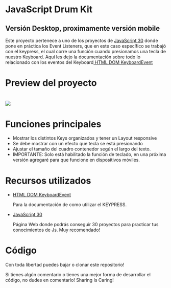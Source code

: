 <h1>JavaScript Drum Kit</h1>
<h2>Versión Desktop, proximamente versión mobile</h2>
<p>Este proyecto pertenece a uno de los proyectos de <a href="https://javascript30.com/"> JavaScript 30</a> donde pone en práctica los Event Listeners, que en este caso específico se trabajó con el keypress, el cual corre una función cuando presionamos una tecla de nuestro Keyboard. Aquí les dejo la documentación sobre todo lo relacionado con los eventos del Keyboard<a href="https://www.w3schools.com/jsref/obj_keyboardevent.asp"> HTML DOM KeyboardEvent</a></p>

<h1>Preview del proyecto<h1>
<img align="center" src="DrumKit.gif"/>

<h1>Funciones principales</h1>
  <ul>
    <li>Mostrar los distintos Keys organizados y tener un Layout responsive</li>
    <li>Se debe mostrar con un efecto que tecla se está presionando</li>
    <li>Ajustar el tamaño del cuadro contenedor según el largo del texto.</li>
    <li>IMPORTANTE: Solo está habilitado la función de teclado, en una próxima versión agregaré para que funcione en dispositivos móviles.</li>
  </ul>
  
  <h1>Recursos utilizados</h1>
  <ul>
      <li><p><a href="https://www.w3schools.com/jsref/obj_keyboardevent.asp">HTML DOM KeyboardEvent</a></p></li>
    <p>Para la documentación de como utilizar el KEYPRESS.</p>
    <li><p><a href="https://javascript30.com/">JavaScript 30</a></p></li>
    <p>Página Web donde podrás conseguir 30 proyectos para practicar tus conocimientos de Js. Muy recomendado!</p>
  </ul>
  <h1>Código</h1>
  <p>Con toda libertad puedes bajar o clonar este repositorio!</p>
  <p>Si tienes algún comentario o tienes una mejor forma de desarrollar el código, no dudes en comentarlo! Sharing Is Caring!</p>

